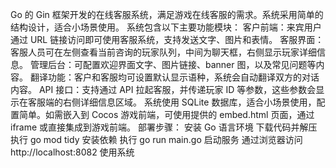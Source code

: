 Go 的 Gin 框架开发的在线客服系统，满足游戏在线客服的需求。系统采用简单的结构设计，适合小场景使用。
系统包含以下主要功能模块：
客户前端：来宾用户通过 URL 链接访问即可使用客服系统，支持发送文字、图片和表情。
客服界面：客服人员可在左侧查看当前咨询的玩家队列，中间为聊天框，右侧显示玩家详细信息。
管理后台：可配置欢迎界面文字、图片链接、banner 图，以及常见问题等内容。
翻译功能：客户和客服均可设置默认显示语种，系统会自动翻译双方的对话内容。
API 接口：支持通过 API 拉起客服，并传递玩家 ID 等参数，这些参数会显示在客服端的右侧详细信息区域。
系统使用 SQLite 数据库，适合小场景使用，配置简单。如需嵌入到 Cocos 游戏前端，可使用提供的 embed.html 页面，通过 iframe 或直接集成到游戏前端。
部署步骤：
安装 Go 语言环境
下载代码并解压
执行 go mod tidy 安装依赖
执行 go run main.go 启动服务
通过浏览器访问 http://localhost:8082 使用系统

